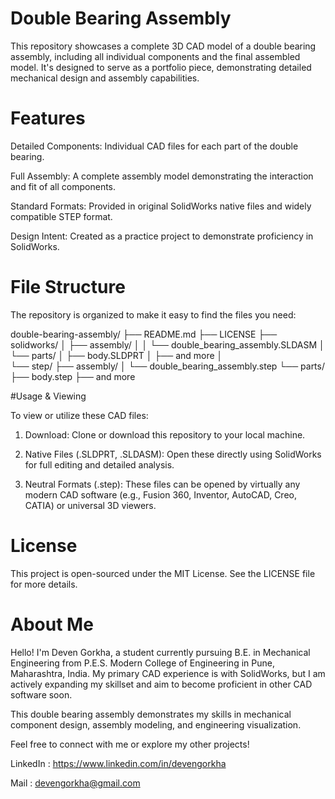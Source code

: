 # Double Bearing Assembly

This repository showcases a complete 3D CAD model of a double bearing assembly, including all individual components and the final assembled model. It's designed to serve as a portfolio piece, demonstrating detailed mechanical design and assembly capabilities.

# Features

Detailed Components: Individual CAD files for each part of the double bearing.

Full Assembly: A complete assembly model demonstrating the interaction and fit of all components.

Standard Formats: Provided in original SolidWorks native files and widely compatible STEP format.

Design Intent: Created as a practice project to demonstrate proficiency in SolidWorks. 

# File Structure

The repository is organized to make it easy to find the files you need:

double-bearing-assembly/
├── README.md
├── LICENSE
├── solidworks/
│   ├── assembly/
│   │   └── double_bearing_assembly.SLDASM
│   └── parts/
│       ├── body.SLDPRT
│       ├── and more
│           
└── step/
    ├── assembly/
    │   └── double_bearing_assembly.step
    └── parts/
        ├── body.step
        ├── and more

#Usage & Viewing

To view or utilize these CAD files:

1. Download: Clone or download this repository to your local machine.

2. Native Files (.SLDPRT, .SLDASM): Open these directly using SolidWorks for full editing and detailed analysis.

3. Neutral Formats (.step): These files can be opened by virtually any modern CAD software (e.g., Fusion 360, Inventor, AutoCAD, Creo, CATIA) or universal 3D viewers.

# License

This project is open-sourced under the MIT License. See the LICENSE file for more details.

# About Me

Hello! I'm Deven Gorkha, a student currently pursuing B.E. in Mechanical Engineering from P.E.S. Modern College of Engineering in Pune, Maharashtra, India. My primary CAD experience is with SolidWorks, but I am actively expanding my skillset and aim to become proficient in other CAD software soon.

This double bearing assembly demonstrates my skills in mechanical component design, assembly modeling, and engineering visualization.

Feel free to connect with me or explore my other projects!

LinkedIn : https://www.linkedin.com/in/devengorkha

Mail : devengorkha@gmail.com